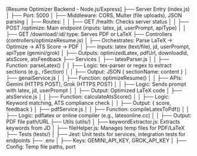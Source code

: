 [Resume Optimizer Backend - Node.js/Express]
  ├── Server Entry (index.js)
  │   ├── Port: 5000
  │   ├── Middleware: CORS, Multer (file uploads), JSON parsing
  │   ├── Routes:
  │   │   ├── GET /health: Checks server status
  │   │   ├── POST /optimize: Main endpoint (inputs: latex, jd, userPrompt, apiType)
  │   │   ├── GET /download/:id/:type: Serves PDF or LaTeX
  ├── Controllers (controllers/optimizeResume.js)
  │   ├── Orchestrates: Parse LaTeX → Optimize → ATS Score → PDF
  │   ├── Inputs: latex (text/file), jd, userPrompt, apiType (gemini/grok)
  │   ├── Outputs: optimizedLatex, pdfUrl, downloadId, atsScore, atsFeedback
  ├── Services
  │   ├── latexParser.js
  │   │   ├── Function: parseLatex()
  │   │   ├── Logic: tex-parser or regex to extract sections (e.g., rSection)
  │   │   ├── Output: JSON { sectionName: content }
  │   ├── genaiService.js
  │   │   ├── Function: optimizeResume()
  │   │   ├── APIs: Gemini (HTTPS POST), Grok (HTTPS POST)
  │   │   ├── Logic: Sends prompt with latex, jd, userPrompt
  │   │   ├── Output: Optimized LaTeX code
  │   ├── atsService.js
  │   │   ├── Function: calculateAtsScore()
  │   │   ├── Logic: Keyword matching, ATS compliance check
  │   │   ├── Output: { score, feedback }
  │   ├── pdfService.js
  │   │   ├── Function: compileLatexToPdf()
  │   │   ├── Logic: pdflatex or online compiler (e.g., latexonline.cc)
  │   │   ├── Output: PDF file path/URL
  ├── Utils (utils/)
  │   ├── keywordExtractor.js: Extracts keywords from JD
  │   ├── fileHelper.js: Manages temp files for PDF/LaTeX
  ├── Tests (tests/)
  │   ├── Jest: Unit tests for services, integration tests for endpoints
  ├── .env
  │   ├── Keys: GEMINI_API_KEY, GROK_API_KEY
  │   ├── Config: Temp file paths, port